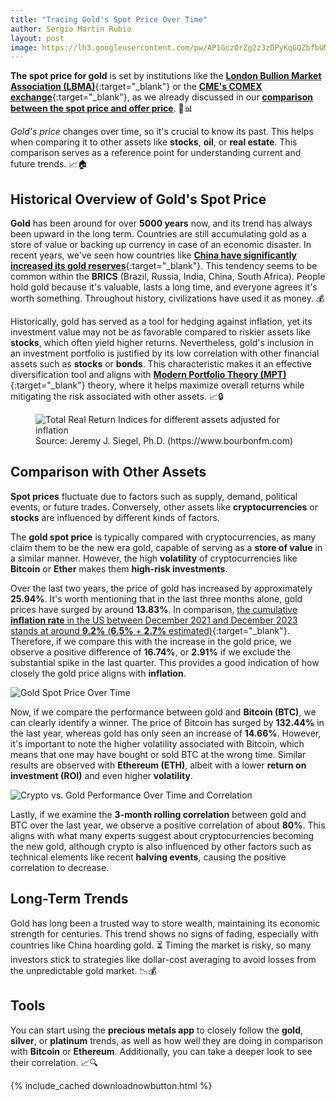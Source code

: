 ```yaml
---
title: "Tracing Gold's Spot Price Over Time" 
author: Sergio Martin Rubio
layout: post
image: https://lh3.googleusercontent.com/pw/AP1GczOrZg2z3zDPyKqGQZbfbUMllz4BpaE512Tc5XPX4xSIapF7hf5KiiE_Lg0AB9itd8rcyUJPN2lrRfNvSafHBm2faghlpaf0hQb38qM1dpcwYeqYkBcM2sFsOOTtIXRc0uyfz7w0MgyiKHHazpn0fqIn=w1200-h628-s-no?authuser=1
---
```


**The spot price for gold** is set by institutions like the [**London Bullion Market Association (LBMA)**](https://www.lbma.org.uk){:target="_blank"} or the [**CME's COMEX exchange**](https://www.cmegroup.com/company/comex.html){:target="_blank"}, as we already discussed in our [**comparison between the spot price and offer price**](https://preciousmetalsmanager.com/blog/precious-metals-valuation-spot-price-vs-offer-reference-price/). 💼📊

*Gold's price* changes over time, so it's crucial to know its past. This helps when comparing it to other assets like **stocks**, **oil**, or **real estate**. This comparison serves as a reference point for understanding current and future trends. 📈🏠

## Historical Overview of Gold's Spot Price

**Gold** has been around for over **5000 years** now, and its trend has always been upward in the long term. Countries are still accumulating gold as a store of value or backing up currency in case of an economic disaster. In recent years, we've seen how countries like [**China have significantly increased its gold reserves**](https://www.gold.org/goldhub/data/gold-reserves-by-country){:target="_blank"}. This tendency seems to be common within the **BRICS** (Brazil, Russia, India, China, South Africa). People hold gold because it's valuable, lasts a long time, and everyone agrees it's worth something. Throughout history, civilizations have used it as money. 💰

Historically, gold has served as a tool for hedging against inflation, yet its investment value may not be as favorable compared to riskier assets like **stocks**, which often yield higher returns. Nevertheless, gold's inclusion in an investment portfolio is justified by its low correlation with other financial assets such as **stocks** or **bonds**. This characteristic makes it an effective diversification tool and aligns with [**Modern Portfolio Theory (MPT)**](https://www.investopedia.com/terms/m/modernportfoliotheory.asp){:target="_blank"} theory, where it helps maximize overall returns while mitigating the risk associated with other assets. 📈🔒

<figure class="figure">
    <img class="img-fluid" src="https://www.bourbonfm.com/sites/default/files/users/PatrickBourbon/July%2024.png" alt="Total Real Return Indices for different assets adjusted for inflation" />
    <figcaption class="figure-caption">Source: Jeremy J. Siegel, Ph.D. (https://www.bourbonfm.com)</figcaption>
</figure>

## Comparison with Other Assets

**Spot prices** fluctuate due to factors such as supply, demand, political events, or future trades. Conversely, other assets like **cryptocurrencies** or **stocks** are influenced by different kinds of factors.

The **gold spot price** is typically compared with cryptocurrencies, as many claim them to be the new era gold, capable of serving as a **store of value** in a similar manner. However, the high **volatility** of cryptocurrencies like **Bitcoin** or **Ether** makes them **high-risk investments**.

Over the last two years, the price of gold has increased by approximately **25.94%**. It's worth mentioning that in the last three months alone, gold prices have surged by around **13.83%**. In comparison, [the cumulative **inflation rate** in the US between December 2021 and December 2023 stands at around **9.2%** (**6.5%** + **2.7%** estimated)](https://www.thebalancemoney.com/u-s-inflation-rate-history-by-year-and-forecast-3306093){:target="_blank"}. Therefore, if we compare this with the increase in the gold price, we observe a positive difference of **16.74%**, or **2.91%** if we exclude the substantial spike in the last quarter. This provides a good indication of how closely the gold price aligns with **inflation**.

<img class="img-fluid" src="https://lh3.googleusercontent.com/pw/AP1GczO_HWCQ9LaBYCMwLBkWjjCxt-sWvwKia4UXoATdGFoQ-8Y_Jj-rBvC4PZ3T36clta1f7raC1HPYNbVpOMKxGpZ_QfEzaU98wAY8f6MACsq5mrsU24-lu22JiDoP0h0YYGlg5qAQRzKI98_UFnL4CLU-=w1920-h1080-s-no?authuser=1" alt="Gold Spot Price Over Time" />

Now, if we compare the performance between gold and **Bitcoin (BTC)**, we can clearly identify a winner. The price of Bitcoin has surged by **132.44%** in the last year, whereas gold has only seen an increase of **14.66%**. However, it's important to note the higher volatility associated with Bitcoin, which means that one may have bought or sold BTC at the wrong time. Similar results are observed with **Ethereum (ETH)**, albeit with a lower **return on investment (ROI)** and even higher **volatility**.

<img class="img-fluid" src="https://lh3.googleusercontent.com/pw/AP1GczPhSLeM_hzdgtkMfS_vJM2NF2bOXEeg4_jP1QoeDY3XNmgYuFYMMHIuGGgO8S-67qazvfAJcH-kUpQPBBI5BToIMGeDG_skqnSnDzxVytmvsYNsmjHBBdYeEnqLctQJZluAvHnGvNOtdtGdoILO5zBq=w1920-h1080-s-no?authuser=1" alt="Crypto vs. Gold Performance Over Time and Correlation" />

Lastly, if we examine the **3-month rolling correlation** between gold and BTC over the last year, we observe a positive correlation of about **80%**. This aligns with what many experts suggest about cryptocurrencies becoming the new gold, although crypto is also influenced by other factors such as technical elements like recent **halving events**, causing the positive correlation to decrease.

## Long-Term Trends

Gold has long been a trusted way to store wealth, maintaining its economic strength for centuries. This trend shows no signs of fading, especially with countries like China hoarding gold. ⏳ Timing the market is risky, so many investors stick to strategies like dollar-cost averaging to avoid losses from the unpredictable gold market. 📉💰

## Tools

You can start using the **precious metals app** to closely follow the **gold**, **silver**, or **platinum** trends, as well as how well they are doing in comparison with **Bitcoin** or **Ethereum**. Additionally, you can take a deeper look to see their correlation. 📈🔍

{% include_cached downloadnowbutton.html %}
